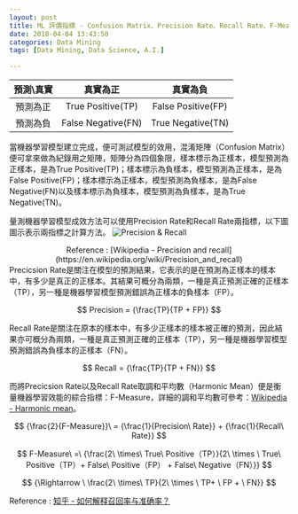 ```yaml
---
layout: post
title: ML 評價指標 - Confusion Matrix、Precision Rate、Recall Rate、F-Measure
date: 2018-04-04 13:43:50
categories: Data Mining
tags: [Data Mining, Data Science, A.I.]

---
```

<!--more-->

|     預測\真實     | 真實為正       | 真實為負       |
|:-------------:|:-------------:|:-----:|
| 預測為正      | True Positive(TP) | False Positive(FP) |
| 預測為負      | False Negative(FN)      | True Negative(TN) |

當機器學習模型建立完成，便可測試模型的效用，混淆矩陣（Confusion Matrix）便可拿來做為紀錄用之矩陣，矩陣分為四個象限，樣本標示為正樣本，模型預測為正樣本，是為True Positive(TP)；樣本標示為負樣本，模型預測為正樣本，是為False Positive(FP)；樣本標示為正樣本，模型預測為負樣本，是為False Negative(FN)以及樣本標示為負樣本，模型預測為負樣本，是為True Negative(TN)。

量測機器學習模型成效方法可以使用Precision Rate和Recall Rate兩指標，以下圖圖示表示兩指標之計算方法。
![Precision & Recall](https://upload.wikimedia.org/wikipedia/commons/2/26/Precisionrecall.svg "Precision & Recall")
<center>Reference : [Wikipedia - Precision and recall](https://en.wikipedia.org/wiki/Precision_and_recall)</center>
Precicsion Rate是關注在模型的預測結果，它表示的是在預測為正樣本的樣本中，有多少是真正的正樣本。其結果可概分為兩類，一種是真正預測正確的正樣本（TP），另一種是機器學習模型預測錯誤為正樣本的負樣本（FP）。

$$  Precision = {\frac{TP}{TP + FP}} $$

Recall Rate是關注在原本的樣本中，有多少正樣本的樣本被正確的預測，因此結果亦可概分為兩類，一種是真正預測正確的正樣本（TP），另一種是機器學習模型預測錯誤為負樣本的正樣本（FN）。

$$  Recall = {\frac{TP}{TP + FN}} $$

而將Precicsion Rate以及Recall Rate取調和平均數（Harmonic Mean）便是衡量機器學習效能的綜合指標：F-Measure，詳細的調和平均數可參考：[Wikipedia - Harmonic mean](https://en.wikipedia.org/wiki/Harmonic_mean)。

$$  {\frac{2}{F-Measure}}\ = {\frac{1}{Precision\ Rate}} + {\frac{1}{Recall\ Rate}} $$


$$  F-Measure\ =\ {\frac{2\ \times\ True\ Positive（TP）}{2\ \times \ True\ Positive（TP）+ False\ Positive（FP） + False\  Negative（FN）}} $$


$$ {\Rightarrow \ \frac{2\ \times\ TP}{2\ \times \ TP+ \ FP + \ FN}} $$


Reference : [知乎 - 如何解释召回率与准确率？](https://www.zhihu.com/question/19645541)
